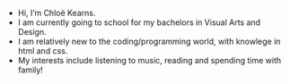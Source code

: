 - Hi, I’m Chloë Kearns. 
- I am currently going to school for my bachelors in Visual Arts and Design. 
- I am relatively new to the coding/programming world, with knowlege in html and css.
- My interests include listening to music, reading and spending time with family!
  
<!---
CKearns23/CKearns23 is a ✨ special ✨ repository because its `README.md` (this file) appears on your GitHub profile.
You can click the Preview link to take a look at your changes.
--->
